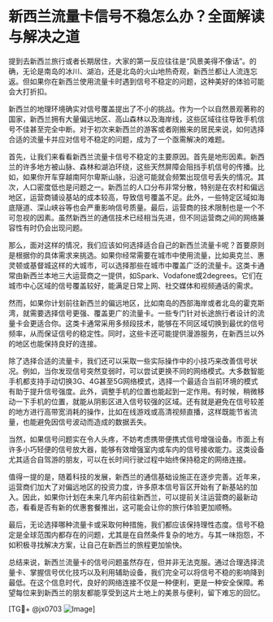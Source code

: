 # 新西兰流量卡信号不稳怎么办？全面解读与解决之道

提到去新西兰旅行或者长期居住，大家的第一反应往往是“风景美得不像话”。的确，无论是南岛的冰川、湖泊，还是北岛的火山地热奇观，新西兰都让人流连忘返。但如果你在新西兰使用流量卡时遇到信号不稳定的问题，这种美好的体验可能会大打折扣。

新西兰的地理环境确实对信号覆盖提出了不小的挑战。作为一个以自然景观著称的国家，新西兰拥有大量偏远地区、高山森林以及海岸线，这些区域往往导致手机信号不佳甚至完全中断。对于初次来新西兰的游客或者刚搬来的居民来说，如何选择合适的流量卡并应对信号不稳定的问题，成为了一个亟需解决的难题。

首先，让我们来看看新西兰流量卡信号不稳定的主要原因。首先是地形因素。新西兰的许多地方被山脉、森林和湖泊环绕，这些天然屏障会阻挡手机信号的传播。比如，如果你开车穿越南阿尔卑斯山脉，沿途可能就会频繁出现信号丢失的情况。其次，人口密度低也是问题之一。新西兰的人口分布非常分散，特别是在农村和偏远地区，运营商铺设基站的成本较高，导致信号覆盖不足。此外，一些特定区域如海底隧道、深山峡谷等也会严重影响信号质量。最后，运营商的技术限制也是一个不可忽视的因素。虽然新西兰的通信技术已经相当先进，但不同运营商之间的网络兼容性有时仍会出现问题。

那么，面对这样的情况，我们应该如何选择适合自己的新西兰流量卡呢？首要原则是根据你的具体需求来挑选。如果你经常需要在城市中使用流量，比如奥克兰、惠灵顿或基督城这样的大城市，可以选择那些在城市中覆盖广泛的流量卡。这类卡通常由新西兰本地三大运营商之一提供，如Spark、Vodafone或2degrees。它们在城市中心区域的信号覆盖较好，能满足日常上网、社交媒体和视频通话的需求。

然而，如果你计划前往新西兰的偏远地区，比如南岛的西部海岸或者北岛的霍克斯湾，就需要选择信号更强、覆盖更广的流量卡。一些专门针对长途旅行者设计的流量卡会更适合你。这类卡通常采用多频段技术，能够在不同区域切换到最优的信号频率，从而保证信号的稳定性。同时，这些卡还可能提供漫游服务，在新西兰以外的地区也能保持良好的连接。

除了选择合适的流量卡，我们还可以采取一些实际操作中的小技巧来改善信号状况。例如，当你发现信号突然变弱时，可以尝试更换不同的网络模式。大多数智能手机都支持手动切换3G、4G甚至5G网络模式，选择一个最适合当前环境的模式有助于提升信号强度。此外，调整手机的位置也能起到一定作用。有时候，稍微移动一下手机的位置，就能从阴影区进入信号较强的区域。还有就是避免在信号较差的地方进行高带宽消耗的操作，比如在线游戏或高清视频直播，这样既能节省流量，也能避免因信号波动而造成的数据丢失。

当然，如果信号问题实在令人头疼，不妨考虑携带便携式信号增强设备。市面上有许多小巧轻便的信号放大器，能够有效增强室内或车内的信号接收能力。这类设备尤其适合自驾游的朋友，可以在长时间行驶过程中始终保持稳定的网络连接。

值得一提的是，随着科技的发展，新西兰的通信基础设施正在逐步完善。近年来，运营商们加大了对偏远地区的投资力度，许多原本信号盲区开始有了新基站的加入。因此，如果你计划在未来几年内前往新西兰，可以提前关注运营商的最新动态，看看是否有新的优惠套餐推出，这可能会让你的旅行体验更加顺畅。

最后，无论选择哪种流量卡或采取何种措施，我们都应该保持理性态度。信号不稳定是全球范围内都存在的问题，尤其是在自然条件复杂的地方。与其一味抱怨，不如积极寻找解决方案，让自己在新西兰的旅程更加愉快。

总结来说，新西兰流量卡的信号问题虽然存在，但并非无法克服。通过合理选择流量卡、掌握信号优化技巧以及利用辅助设备，我们完全可以将信号不稳的影响降到最低。在这个信息时代，良好的网络连接不仅是一种便利，更是一种安全保障。希望每位来到新西兰的朋友都能享受到这片土地上的美景与便利，留下难忘的回忆。

[TG💪+ @jx0703 ![Image](https://github.com/user-attachments/assets/dbca1d08-cadb-493c-b0ec-ad6f7a83f270)]